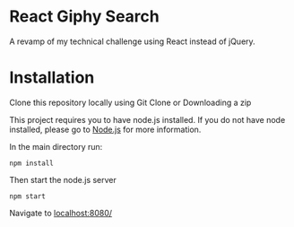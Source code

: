 # React Giphy Search

A revamp of my technical challenge using React instead of jQuery.

# Installation

Clone this repository locally using Git Clone or Downloading a zip

This project requires you to have node.js installed. If you do not have node installed, please go to [Node.js](https://nodejs.org/en/download/) for more information.

In the main directory run:
```
npm install
```
Then start the node.js server
```
npm start
```

Navigate to [localhost:8080/](localhost:8080/)